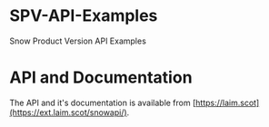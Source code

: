 # SPV-API-Examples
Snow Product Version API Examples

# API and Documentation
The API and it's documentation is available from [https://laim.scot](https://ext.laim.scot/snowapi/).
